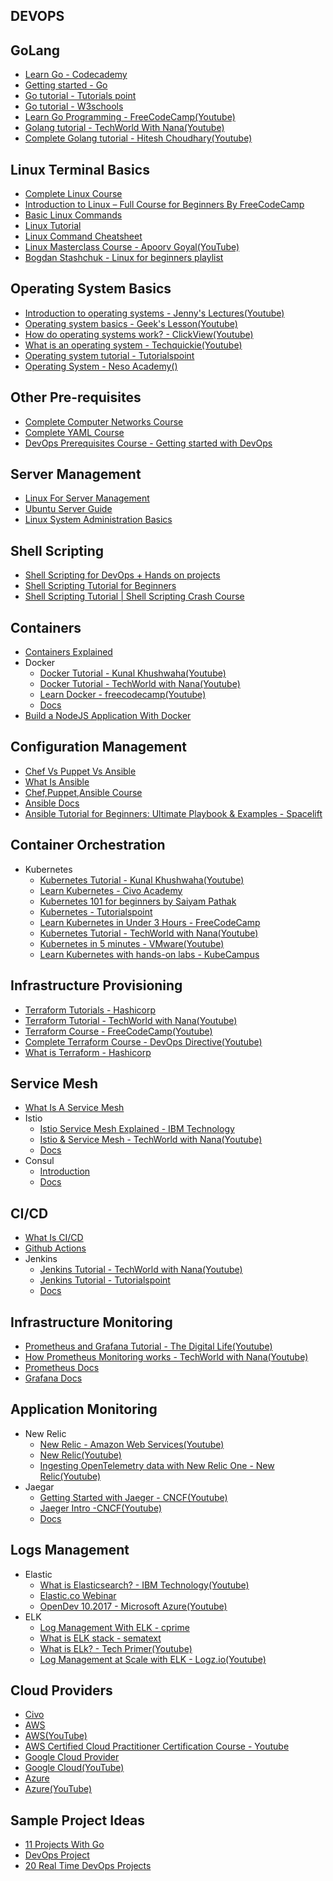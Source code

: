 ## DEVOPS

## GoLang

- [Learn Go - Codecademy](https://www.codecademy.com/learn/learn-go)
- [Getting started - Go](https://go.dev/learn/)
- [Go tutorial - Tutorials point](https://www.tutorialspoint.com/go/index.htm)
- [Go tutorial - W3schools](https://www.w3schools.com/go/)
- [Learn Go Programming - FreeCodeCamp(Youtube)](https://www.youtube.com/watch?v=YS4e4q9oBaU)
- [Golang tutorial - TechWorld With Nana(Youtube)](https://www.youtube.com/watch?v=yyUHQIec83I)
- [Complete Golang tutorial - Hitesh Choudhary(Youtube)](https://www.youtube.com/playlist?list=PLRAV69dS1uWQGDQoBYMZWKjzuhCaOnBpa)

## Linux Terminal Basics

- [Complete Linux Course](https://www.youtube.com/watch?v=iwolPf6kN-k&feature=youtu.be)
- [Introduction to Linux – Full Course for Beginners By FreeCodeCamp](https://youtu.be/sWbUDq4S6Y8)
- [Basic Linux Commands](https://www.youtube.com/watch?v=J2zquYPJbWY)
- [Linux Tutorial](https://www.youtube.com/watch?v=cBokz0LTizk)
- [Linux Command Cheatsheet](https://www.guru99.com/linux-commands-cheat-sheet.html)
- [Linux Masterclass Course - Apoorv Goyal(YouTube)](https://www.youtube.com/playlist?list=PL2kSRH_DmWVZp_cu6MMPWkgYh7GZVFS6i)
- [Bogdan Stashchuk - Linux for beginners playlist](https://www.youtube.com/playlist?list=PLWkguCWKqN9OrwsklvLC8FB87TbaOQGqY)

## Operating System Basics

- [Introduction to operating systems - Jenny's Lectures(Youtube)](https://www.youtube.com/watch?v=RozoeWzT7IM)
- [Operating system basics - Geek's Lesson(Youtube)](https://www.youtube.com/watch?v=6-mdtMKfEYM)
- [How do operating systems work? - ClickView(Youtube)](https://www.youtube.com/watch?v=GjNp0bBrjmU)
- [What is an operating system - Techquickie(Youtube)](https://www.youtube.com/watch?v=pVzRTmdd9j0)
- [Operating system tutorial - Tutorialspoint](<https://www.tutorialspoint.com/operating_system/index.htm#:~:text=An%20Operating%20System%20(OS)%20is%20an%20interface%20between%20a%20computer,as%20disk%20drives%20and%20printers.>)
- [Operating System - Neso Academy()](https://youtube.com/playlist?list=PLBlnK6fEyqRiVhbXDGLXDk_OQAeuVcp2O)

## Other Pre-requisites

- [Complete Computer Networks Course](https://www.youtube.com/watch?v=IPvYjXCsTg8&list=PL9gnSGHSqcnoqBXdMwUTRod4Gi3eac2Ak&index=4)
- [Complete YAML Course](https://www.youtube.com/watch?v=IA90BTozdow)
- [DevOps Prerequisites Course - Getting started with DevOps](https://www.youtube.com/watch?v=Wvf0mBNGjXY&t=237s)

## Server Management

- [Linux For Server Management](https://www.youtube.com/watch?v=HsDIz0zKwjs)
- [Ubuntu Server Guide](https://ubuntu.com/server/docs)
- [Linux System Administration Basics](https://www.linode.com/docs/guides/linux-system-administration-basics/)

## Shell Scripting

- [Shell Scripting for DevOps + Hands on projects](https://www.youtube.com/watch?v=zsajhz2_50g&list=PLdpzxOOAlwvIZ7u-gtpX_bozrspUbTQ1S)
- [Shell Scripting Tutorial for Beginners](https://www.youtube.com/watch?v=cQepf9fY6cE&list=PLS1QulWo1RIYmaxcEqw5JhK3b-6rgdWO_)
- [Shell Scripting Tutorial | Shell Scripting Crash Course](https://www.youtube.com/watch?v=GtovwKDemnI&t=1658s)

## Containers

- [Containers Explained](https://www.youtube.com/watch?v=0qotVMX-J5s)
- Docker
  - [ Docker Tutorial - Kunal Khushwaha(Youtube)](https://www.youtube.com/watch?v=17Bl31rlnRM)
  - [Docker Tutorial - TechWorld with Nana(Youtube)](https://www.youtube.com/watch?v=3c-iBn73dDE)
  - [Learn Docker - freecodecamp(Youtube)](https://www.youtube.com/watch?v=9zUHg7xjIqQ)
  - [Docs](https://docs.docker.com/)
- [Build a NodeJS Application With Docker](https://www.youtube.com/watch?v=PsWeSg38XFY&feature=youtu.be)

## Configuration Management

- [Chef Vs Puppet Vs Ansible](https://www.youtube.com/watch?v=_TVNCTK808I)
- [What Is Ansible](https://www.youtube.com/watch?v=wgQ3rHFTM4E)
- [Chef,Puppet,Ansible Course](https://www.youtube.com/watch?v=O1s16cYzC10)
- [Ansible Docs](https://docs.ansible.com/ansible/latest/index.html)
- [Ansible Tutorial for Beginners: Ultimate Playbook & Examples - Spacelift](https://spacelift.io/blog/ansible-tutorial)

## Container Orchestration

- Kubernetes
  - [Kubernetes Tutorial - Kunal Khushwaha(Youtube)](https://www.youtube.com/watch?v=KVBON1lA9N8)
  - [Learn Kubernetes - Civo Academy](http://civo.io/kunal)
  - [Kubernetes 101 for beginners by Saiyam Pathak](https://www.youtube.com/watch?v=PN3VqbZqmD8&t=7206s)
  - [Kubernetes - Tutorialspoint](https://www.tutorialspoint.com/kubernetes/index.htm)
  - [Learn Kubernetes in Under 3 Hours - FreeCodeCamp](https://www.freecodecamp.org/news/learn-kubernetes-in-under-3-hours-a-detailed-guide-to-orchestrating-containers-114ff420e882/)
  - [Kubernetes Tutorial - TechWorld with Nana(Youtube)](https://www.youtube.com/watch?v=X48VuDVv0do)
  - [Kubernetes in 5 minutes - VMware(Youtube)](https://www.youtube.com/watch?v=PH-2FfFD2PU)
  - [Learn Kubernetes with hands-on labs - KubeCampus](https://kubecampus.io/)

## Infrastructure Provisioning

- [Terraform Tutorials - Hashicorp](https://learn.hashicorp.com/terraform)
- [Terraform Tutorial - TechWorld with Nana(Youtube)](https://www.youtube.com/watch?v=l5k1ai_GBDE)
- [Terraform Course - FreeCodeCamp(Youtube)](https://www.youtube.com/watch?v=SLB_c_ayRMo)
- [Complete Terraform Course - DevOps Directive(Youtube)](https://www.youtube.com/watch?v=7xngnjfIlK4)
- [What is Terraform - Hashicorp](https://www.terraform.io/intro)

## Service Mesh

- [What Is A Service Mesh](https://www.youtube.com/watch?v=vh1YtWjfcyk)
- Istio
  - [Istio Service Mesh Explained - IBM Technology](https://www.youtube.com/watch?v=6zDrLvpfCK4)
  - [Istio & Service Mesh - TechWorld with Nana(Youtube)](https://www.youtube.com/watch?v=16fgzklcF7Y)
  - [Docs](https://istio.io/latest/docs/setup/getting-started/)
- Consul
  - [Introduction](https://www.youtube.com/watch?v=UHLr8UsHuDA)
  - [Docs](https://www.consul.io/docs)

## CI/CD

- [What Is CI/CD](https://www.youtube.com/watch?v=62N8UiWUdQo&list=PL9gnSGHSqcnoqBXdMwUTRod4Gi3eac2Ak&index=21)
- [Github Actions](https://www.youtube.com/watch?v=R8_veQiYBjI)
- Jenkins
  - [Jenkins Tutorial - TechWorld with Nana(Youtube)](https://www.youtube.com/watch?v=7KCS70sCoK0)
  - [Jenkins Tutorial - Tutorialspoint](https://www.tutorialspoint.com/jenkins/index.htm)
  - [Docs](https://www.jenkins.io/doc/tutorials/)

## Infrastructure Monitoring

- [Prometheus and Grafana Tutorial - The Digital Life(Youtube)](https://www.youtube.com/watch?v=9TJx7QTrTyo)
- [How Prometheus Monitoring works - TechWorld with Nana(Youtube)](https://www.youtube.com/watch?v=h4Sl21AKiDg)
- [Prometheus Docs](https://prometheus.io/docs/introduction/overview/)
- [Grafana Docs](https://grafana.com/docs/grafana/latest/getting-started/get-started-grafana-prometheus/)

## Application Monitoring

- New Relic
  - [New Relic - Amazon Web Services(Youtube)](https://www.youtube.com/watch?v=aU6A-45c7Vs)
  - [New Relic(Youtube)](https://www.youtube.com/c/NewRelicInc)
  - [Ingesting OpenTelemetry data with New Relic One - New Relic(Youtube)](https://www.youtube.com/watch?v=YHyopdCfxsQ)
- Jaegar
  - [Getting Started with Jaeger - CNCF(Youtube)](https://www.youtube.com/watch?v=aMZoUIG-mgY)
  - [Jaeger Intro -CNCF(Youtube)](https://www.youtube.com/watch?v=UNqilb9_zwY)
  - [Docs](https://www.jaegertracing.io/docs/1.36/getting-started/)

## Logs Management

- Elastic
  - [What is Elasticsearch? - IBM Technology(Youtube)](https://www.youtube.com/watch?v=ZP0NmfyfsoM)
  - [Elastic.co Webinar](https://www.elastic.co/observability/log-monitoring)
  - [OpenDev 10.2017 - Microsoft Azure(Youtube)](https://www.youtube.com/watch?v=tOqWX9JWEYc)
- ELK
  - [Log Management With ELK - cprime](https://www.cprime.com/resources/blog/log-management-elk-and-why-you-should-care/)
  - [What is ELK stack - sematext](https://sematext.com/guides/elk-stack/)
  - [What is ELk? - Tech Primer(Youtube)](https://www.youtube.com/watch?v=4X0WLg05ASw)
  - [Log Management at Scale with ELK - Logz.io(Youtube)](https://www.youtube.com/watch?v=MuPhf6uL-kE)

## Cloud Providers

- [Civo](https://www.civo.com/docs)
- [AWS](https://docs.aws.amazon.com/)
- [AWS(YouTube)](https://www.youtube.com/@AWSOnlineTechTalks/playlists)
- [AWS Certified Cloud Practitioner Certification Course - Youtube](https://www.youtube.com/watch?v=SOTamWNgDKc&t=18s)
- [Google Cloud Provider](https://cloud.google.com/docs)
- [Google Cloud(YouTube)](https://www.youtube.com/@googlecloud/playlists)
- [Azure](https://docs.microsoft.com/en-us/azure/?product=popular)
- [Azure(YouTube)](https://www.youtube.com/@MicrosoftAzure/playlists)

## Sample Project Ideas

- [11 Projects With Go](https://www.youtube.com/watch?v=jFfo23yIWac)
- [DevOps Project](https://www.youtube.com/playlist?list=PLxzKY3wu0_FJdJd3IKdiM4Om1hGo2Hsdt)
- [20 Real Time DevOps Projects](https://youtube.com/playlist?list=PLkWRCY_kK0Gh1NTvgHUE0naF4-mOURp7e)
